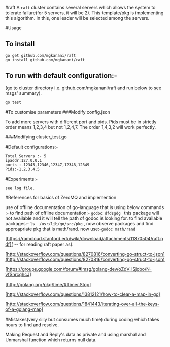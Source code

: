 #raft
A `raft` cluster contains several servers which allows the system to tolerate  failure(for 5 servers, it will be 2). This template/pkg is implementing this algorithm. In this, one leader will be selected among the servers.


#Usage
## To install
```
go get github.com/mgkanani/raft
go install github.com/mgkanani/raft
```
## To run with default configuration:-
(go to cluster directory i.e. github.com/mgkanani/raft and run below to see msgs' summary).
```
go test
```

#To customise parameters
###Modify config.json

To add more servers with different port and pids.
Pids must be in strictly order means 1,2,3,4 but not 1,2,4,7.
The order 1,4,3,2 will work perfectly.

###Modifying cluster_test.go


#Default configurations:-
```
Total Servers :- 5
ipaddr:127.0.0.1 
ports :-12345,12346,12347,12348,12349
Pids:-1,2,3,4,5
```

#Experiments:-
```
see log file.

```



#References for basics of ZeroMQ and implemention

use of offline documentation of go-language that is using below commands :-
to find path of offline documentation:- ```godoc dfdsgdg ``` this package will not available and it will tell the path of godoc is looking for.
to find  available packages:- ```ls  /usr/lib/go/src/pkg``` , now observe packages and find approapriate pkg that is math/rand.
now use:-```godoc math/rand ```

[https://ramcloud.stanford.edu/wiki/download/attachments/11370504/raft.pdf]( -- for reading raft paper as).

[http://stackoverflow.com/questions/8270816/converting-go-struct-to-json](http://stackoverflow.com/questions/8270816/converting-go-struct-to-json)

[https://groups.google.com/forum/#!msg/golang-dev/oZdV_ISjobo/N-vfSnrcqhcJ]

[http://golang.org/pkg/time/#Timer.Stop]

[http://stackoverflow.com/questions/13812121/how-to-clear-a-map-in-go]

[http://stackoverflow.com/questions/1841443/iterating-over-all-the-keys-of-a-golang-map]

#Mistakes(very silly but consumes much time) during coding which takes hours to find and resolve.

Making Request and Reply's data as private and using marshal and Unmarshal function which returns null data.

